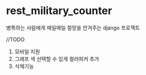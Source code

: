 rest_military_counter
=====================

병특하는 사람에게 매일매일 절망을 안겨주는 django 프로젝트

//TODO
1. 모바일 지원
2. 그래프 색 선택할 수 있게 컬러피커 추가
3. 삭제기능
